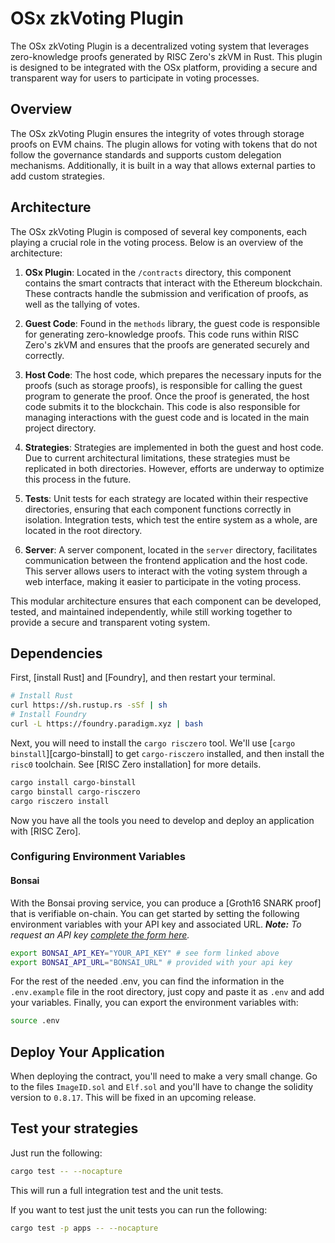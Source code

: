 # OSx zkVoting Plugin

The OSx zkVoting Plugin is a decentralized voting system that leverages zero-knowledge proofs generated by RISC Zero's zkVM in Rust. This plugin is designed to be integrated with the OSx platform, providing a secure and transparent way for users to participate in voting processes.

## Overview

The OSx zkVoting Plugin ensures the integrity of votes through storage proofs on EVM chains. The plugin allows for voting with tokens that do not follow the governance standards and supports custom delegation mechanisms. Additionally, it is built in a way that allows external parties to add custom strategies.

## Architecture

The OSx zkVoting Plugin is composed of several key components, each playing a crucial role in the voting process. Below is an overview of the architecture:

1. **OSx Plugin**: Located in the `/contracts` directory, this component contains the smart contracts that interact with the Ethereum blockchain. These contracts handle the submission and verification of proofs, as well as the tallying of votes.

2. **Guest Code**: Found in the `methods` library, the guest code is responsible for generating zero-knowledge proofs. This code runs within RISC Zero's zkVM and ensures that the proofs are generated securely and correctly.

3. **Host Code**: The host code, which prepares the necessary inputs for the proofs (such as storage proofs), is responsible for calling the guest program to generate the proof. Once the proof is generated, the host code submits it to the blockchain. This code is also responsible for managing interactions with the guest code and is located in the main project directory.

4. **Strategies**: Strategies are implemented in both the guest and host code. Due to current architectural limitations, these strategies must be replicated in both directories. However, efforts are underway to optimize this process in the future.

5. **Tests**: Unit tests for each strategy are located within their respective directories, ensuring that each component functions correctly in isolation. Integration tests, which test the entire system as a whole, are located in the root directory.

6. **Server**: A server component, located in the `server` directory, facilitates communication between the frontend application and the host code. This server allows users to interact with the voting system through a web interface, making it easier to participate in the voting process.

This modular architecture ensures that each component can be developed, tested, and maintained independently, while still working together to provide a secure and transparent voting system.

## Dependencies

First, [install Rust] and [Foundry], and then restart your terminal.

```sh
# Install Rust
curl https://sh.rustup.rs -sSf | sh
# Install Foundry
curl -L https://foundry.paradigm.xyz | bash
```

Next, you will need to install the `cargo risczero` tool.
We'll use [`cargo binstall`][cargo-binstall] to get `cargo-risczero` installed, and then install the `risc0` toolchain.
See [RISC Zero installation] for more details.

```sh
cargo install cargo-binstall
cargo binstall cargo-risczero
cargo risczero install
```

Now you have all the tools you need to develop and deploy an application with [RISC Zero].

### Configuring Environment Variables

#### Bonsai
With the Bonsai proving service, you can produce a [Groth16 SNARK proof] that is verifiable on-chain.
You can get started by setting the following environment variables with your API key and associated URL.
***Note:*** *To request an API key [complete the form here](https://bonsai.xyz/apply).*

```bash
export BONSAI_API_KEY="YOUR_API_KEY" # see form linked above
export BONSAI_API_URL="BONSAI_URL" # provided with your api key
```
For the rest of the needed .env, you can find the information in the `.env.example` file in the root directory, just copy and paste it as `.env` and add your variables.
Finally, you can export the environment variables with:
```bash
source .env
```

## Deploy Your Application

When deploying the contract, you'll need to make a very small change.
Go to the files `ImageID.sol` and `Elf.sol` and you'll have to change the solidity version to `0.8.17`. 
This will be fixed in an upcoming release.

## Test your strategies

Just run the following:
```bash
cargo test -- --nocapture
```
This will run a full integration test and the unit tests.

If you want to test just the unit tests you can run the following:
```bash
cargo test -p apps -- --nocapture
```
